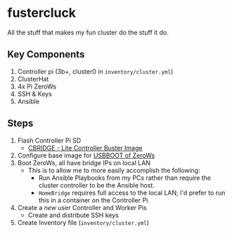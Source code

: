 # fustercluck
All the stuff that makes my fun cluster do the stuff it do.


## Key Components

1. Controller pi (3b+, cluster0 in `inventory/cluster.yml`)
2. ClusterHat
3. 4x Pi ZeroWs
5. SSH & Keys
6. Ansible

## Steps

1. Flash Controller Pi SD 
    * [CBRIDGE - Lite Controller Buster Image](http://dist.8086.net/clusterctrl/buster/2020-02-13/ClusterCTRL-2020-02-13-lite-1-CBRIDGE.zip)
2. Configure base image for [USBBOOT of ZeroWs](https://8086.support/content/23/97/en/how-do-i-boot-pi-zeros-without-sd-cards-cluster-hat_cluster-ctrl.html)
3. Boot ZeroWs, all have bridge IPs on local LAN
    * This is to allow me to more easily accomplish the following:
        * Run Ansible Playbooks from my PCs rather than require the cluster controller to be the Ansible host.
        * `HomeBridge` requires full access to the local LAN; I'd prefer to run this in a container on the Controller Pi. 
4. Create a *new* user Controller and Worker Pis
   * Create and distribute SSH keys   
5. Create Inventory file (`inventory/cluster.yml`)
